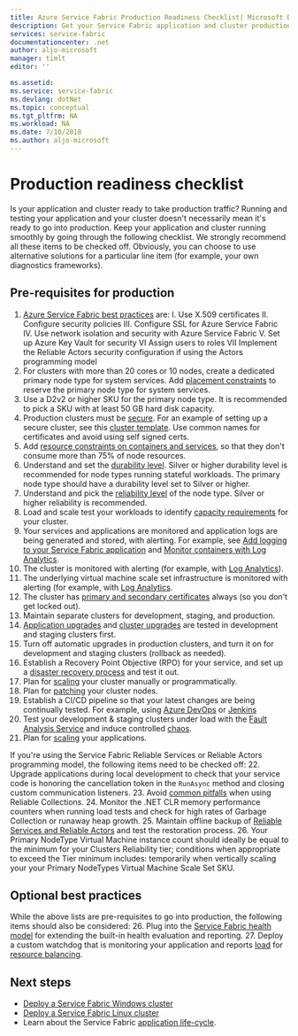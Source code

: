 ```yaml
---
title: Azure Service Fabric Production Readiness Checklist| Microsoft Docs
description: Get your Service Fabric application and cluster production ready by following best practices.
services: service-fabric
documentationcenter: .net
author: aljo-microsoft 
manager: timlt
editor: ''

ms.assetid: 
ms.service: service-fabric
ms.devlang: dotNet
ms.topic: conceptual
ms.tgt_pltfrm: NA
ms.workload: NA
ms.date: 7/10/2018
ms.author: aljo-microsoft 
---
```


# Production readiness checklist

Is your application and cluster ready to take production traffic? Running and testing your application and your cluster doesn't necessarily mean it's ready to go into production. Keep your application and cluster running smoothly by going through the following checklist. We strongly recommend all these items to be checked off. Obviously, you can choose to use alternative solutions for a particular line item  (for example, your own diagnostics frameworks).


## Pre-requisites for production
1. [Azure Service Fabric best practices](https://docs.microsoft.com/azure/security/azure-service-fabric-security-best-practices) are: 
I. Use X.509 certificates
II. Configure security policies
III. Configure SSL for Azure Service Fabric
IV. Use network isolation and security with Azure Service Fabric
V. Set up Azure Key Vault for security
VI Assign users to roles
VII Implement the Reliable Actors security configuration if using the Actors programming model
2. For clusters with more than 20 cores or 10 nodes, create a dedicated primary node type for system services. Add [placement constraints](service-fabric-cluster-resource-manager-advanced-placement-rules-placement-policies.md) to reserve the primary node type for system services.
3. Use a D2v2 or higher SKU for the primary node type. It is recommended to pick a SKU with at least 50 GB hard disk capacity.
4. Production clusters must be [secure](service-fabric-cluster-security.md). For an example of setting up a secure cluster, see this [cluster template](https://github.com/Azure-Samples/service-fabric-cluster-templates/tree/master/7-VM-Windows-3-NodeTypes-Secure-NSG). Use common names for certificates and avoid using self signed certs.
5. Add [resource constraints on containers and services](service-fabric-resource-governance.md), so that they don't consume more than 75% of node resources. 
6. Understand and set the [durability level](service-fabric-cluster-capacity.md#the-durability-characteristics-of-the-cluster). Silver or higher durability level is recommended for node types running stateful workloads. The primary node type should have a durability level set to Silver or higher.
7. Understand and pick the [reliability level](service-fabric-cluster-capacity.md#the-reliability-characteristics-of-the-cluster) of the node type. Silver or higher reliability is recommended.
8. Load and scale test your workloads to identify [capacity requirements](service-fabric-cluster-capacity.md) for your cluster. 
9. Your services and applications are monitored and application logs are being generated and stored, with alerting. For example, see [Add logging to your Service Fabric application](service-fabric-how-to-diagnostics-log.md) and [Monitor containers with Log Analytics](service-fabric-diagnostics-oms-containers.md).
10. The cluster is monitored with alerting (for example, with [Log Analytics](service-fabric-diagnostics-event-analysis-oms.md)). 
11. The underlying virtual machine scale set infrastructure is monitored with alerting (for example, with [Log Analytics](service-fabric-diagnostics-oms-agent.md).
12. The cluster has [primary and secondary certificates](service-fabric-cluster-security-update-certs-azure.md) always (so you don't get locked out).
13. Maintain separate clusters for development, staging, and production. 
14. [Application upgrades](service-fabric-application-upgrade.md) and [cluster upgrades](service-fabric-tutorial-upgrade-cluster.md) are tested in development and staging clusters first. 
15. Turn off automatic upgrades in production clusters, and turn it on for development and staging clusters (rollback as needed). 
16. Establish a Recovery Point Objective (RPO) for your service, and set up a [disaster recovery process](service-fabric-disaster-recovery.md) and test it out.
17. Plan for [scaling](service-fabric-cluster-scaling.md) your cluster manually or programmatically.
18. Plan for [patching](service-fabric-patch-orchestration-application.md) your cluster nodes. 
19. Establish a CI/CD pipeline so that your latest changes are being continually tested. For example, using [Azure DevOps](service-fabric-tutorial-deploy-app-with-cicd-vsts.md) or [Jenkins](service-fabric-cicd-your-linux-applications-with-jenkins.md)
20. Test your development & staging clusters under load with the [Fault Analysis Service](service-fabric-testability-overview.md) and induce controlled [chaos](service-fabric-controlled-chaos.md). 
21. Plan for [scaling](service-fabric-concepts-scalability.md) your applications. 


If you're using the Service Fabric Reliable Services or Reliable Actors programming model, the following items need to be checked off:
22. Upgrade applications during local development to check that your service code is honoring the cancellation token in the `RunAsync` method and closing custom communication listeners.
23. Avoid [common pitfalls](service-fabric-work-with-reliable-collections.md) when using Reliable Collections.
24. Monitor the .NET CLR memory performance counters when running load tests and check for high rates of Garbage Collection or runaway heap growth.
25. Maintain offline backup of [Reliable Services and Reliable Actors](service-fabric-reliable-services-backup-restore.md) and test the restoration process.
26. Your Primary NodeType Virtual Machine instance count should ideally be equal to the minimum for your Clusters Reliability tier; conditions when appropriate to exceed the Tier minimum includes: temporarily when vertically scaling your your Primary NodeTypes Virtual Machine Scale Set SKU.

## Optional best practices

While the above lists are pre-requisites to go into production, the following items should also be considered:
26. Plug into the [Service Fabric health model](service-fabric-health-introduction.md) for extending the built-in health evaluation and reporting.
27. Deploy a custom watchdog that is monitoring your application and reports [load](service-fabric-cluster-resource-manager-metrics.md) for [resource balancing](service-fabric-cluster-resource-manager-balancing.md). 


## Next steps
* [Deploy a Service Fabric Windows cluster](service-fabric-tutorial-create-vnet-and-windows-cluster.md)
* [Deploy a Service Fabric Linux cluster](service-fabric-tutorial-create-vnet-and-linux-cluster.md)
* Learn about the Service Fabric [application life-cycle](service-fabric-application-lifecycle.md).
